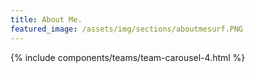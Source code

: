 ```yaml
---
title: About Me.
featured_image: /assets/img/sections/aboutmesurf.PNG
---
```

{% include components/teams/team-carousel-4.html %}


